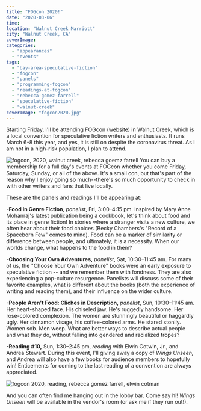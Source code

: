 ```yaml
---
title: "FOGcon 2020!"
date: "2020-03-06"
time: 
location: "Walnut Creek Marriott"
city: "Walnut Creek, CA"
coverImage: 
categories:
  - "appearances"
  - "events"
tags:
  - "bay-area-speculative-fiction"
  - "fogcon"
  - "panels"
  - "programming-fogcon"
  - "readings-at-fogcon"
  - "rebecca-gomez-farrell"
  - "speculative-fiction"
  - "walnut-creek"
coverImage: "fogcon2020.jpg"
---
```


Starting Friday, I'll be attending FOGcon ([website](https://fogcon.org/)) in Walnut Creek, which is a local convention for speculative fiction writers and enthusiasts. It runs March 6-8 this year, and yes, it is still on despite the coronavirus threat. As I am not in a high-risk population, I plan to attend.

![fogcon, 2020, walnut creek, rebecca goemz farrell](https://d2ypg8o05lff0b.cloudfront.net/wp-content/uploads/sites/3/2020/03/05070530/fogcon2020.jpg) You can buy a membership for a full day's events at FOGcon whether you come Friday, Saturday, Sunday, or all of the above. It's a small con, but that's part of the reason why I enjoy going so much--there's so much opportunity to check in with other writers and fans that live locally.

These are the panels and readings I'll be appearing at:

**\-Food in Genre Fiction**, _panelist_, Fri, 3:00–4:15 pm. Inspired by Mary Anne Mohanraj's latest publication being a cookbook, let's think about food and its place in genre fiction! In stories where a stranger visits a new culture, we often hear about their food choices (Becky Chambers's "Record of a Spaceborn Few" comes to mind). Food can be a marker of similarity or difference between people, and ultimately, it is a necessity. When our worlds change, what happens to the food in them?

**\-Choosing Your Own Adventures,** _panelist_, Sat, 10:30–11:45 am. For many of us, the "Choose Your Own Adventure" books were an early exposure to speculative fiction -- and we remember them with fondness. They are also experiencing a pop-culture resurgence. Panelists will discuss some of their favorite examples, what is different about the books (both the experience of writing and reading them), and their influence on the wider culture.

**\-People Aren't Food: Cliches in Description,** _panelist_, Sun, 10:30–11:45 am. Her heart-shaped face. His chiseled jaw. He's ruggedly handsome. Her rose-colored complexion. The women are stunningly beautiful or haggardly ugly. Her cinnamon visage, his coffee-colored arms. He stared stonily. Women sob. Men weep. What are better ways to describe actual people and what they do, without falling into gendered and racialized tropes?

**\-Reading #10,** Sun, 1:30–2:45 pm, _reading_ with Elwin Cotwin, Jr., and Andrea Stewart. During this event, I'll giving away a copy of _Wings Unseen,_ and Andrea will also have a few books for audience members to hopefully win! Enticements for coming to the last reading of a convention are always appreciated.

![fogcon 2020, reading, rebecca gomez farrell, elwin cotman](https://d2ypg8o05lff0b.cloudfront.net/wp-content/uploads/sites/3/2020/03/05205808/FOGcon-2020-reading-1024x711.jpg)

And you can often find me hanging out in the lobby bar. Come say hi! _Wings Unseen_ will be available in the vendor's room (or ask me if they run out!).
